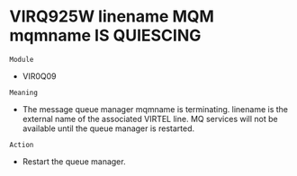 # VIRQ925W linename MQM mqmname IS QUIESCING

`Module`
- VIR0Q09

`Meaning`
- The message queue manager mqmname is terminating. linename is the external name of the associated VIRTEL line. MQ services will not be available until the queue manager is restarted.

`Action`
- Restart the queue manager.
